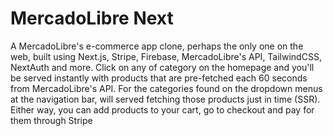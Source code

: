 # MercadoLibre Next

A MercadoLibre's e-commerce app clone, perhaps the only one on the web, built using Next.js, Stripe, Firebase, MercadoLibre's API, TailwindCSS, NextAuth and more. Click on any of category on the homepage and you'll be served instantly with products that are pre-fetched each 60 seconds from MercadoLibre's API. For the categories found on the dropdown menus at the navigation bar, will served fetching those products just in time (SSR). Either way, you can add products to your cart, go to checkout and pay for them through Stripe
